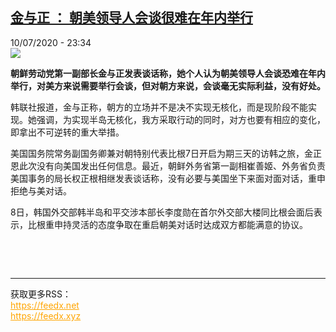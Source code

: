 <!--1594418182000-->
[金与正 ： 朝美领导人会谈很难在年内举行](http://www.rfi.fr//cn/%E5%9B%BD%E9%99%85/20200710-%E9%87%91%E4%B8%8E%E6%AD%A3-%E6%9C%9D%E7%BE%8E%E9%A2%86%E5%AF%BC%E4%BA%BA%E4%BC%9A%E8%B0%88%E5%BE%88%E9%9A%BE%E5%9C%A8%E5%B9%B4%E5%86%85%E4%B8%BE%E8%A1%8C)
------

<div>10/07/2020 - 23:34</div><img src="https://s.rfi.fr/media/display/fec7be0e-0fc6-11ea-838f-005056a99247/w:310/p:16x9/2018-02-11t151039z_1707849214_rc1a81d96d90_rtrmadp_3_olympics-2018-northkorea_0.jpg"><p><strong>朝鲜劳动党第一副部长金与正发表谈话称，她个人认为朝美领导人会谈恐难在年内举行，对美方来说需要举行会谈，但对朝方来说，会谈毫无实际利益，没有好处。</strong></p><div class="t-content__body u-clearfix"><div class="m-interstitial"></div><p>韩联社报道，金与正称，朝方的立场并不是决不实现无核化，而是现阶段不能实现。她强调，为实现半岛无核化，我方采取行动的同时，对方也要有相应的变化，即拿出不可逆转的重大举措。</p><p>美国国务院常务副国务卿兼对朝特别代表比根7日开启为期三天的访韩之旅，金正恩此次没有向美国发出任何信息。最近，朝鲜外务省第一副相崔善姬、外务省负责美国事务的局长权正根相继发表谈话称，没有必要与美国坐下来面对面对话，重申拒绝与美对话。</p><p>8日，韩国外交部韩半岛和平交涉本部长李度勋在首尔外交部大楼同比根会面后表示，比根重申持灵活的态度争取在重启朝美对话时达成双方都能满意的协议。</p><p> </p><div class="o-self-promo o-self-promo--nl o-self-promo--hidden" data-selfpromo-newsletter></div><div class="o-self-promo o-self-promo--app o-self-promo--hidden" data-selfpromo-app></div></div><br><hr><div>获取更多RSS：<br><a href="https://feedx.net" style="color:orange" target="_blank">https://feedx.net</a> <br><a href="https://feedx.xyz" style="color:orange" target="_blank">https://feedx.xyz</a><br></div>
